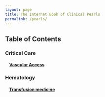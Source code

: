 ```yaml
---
layout: page
title: The Internet Book of Clinical Pearls
permalink: /pearls/
---
```


## Table of Contents  

### Critical Care
#### &nbsp;&nbsp;&nbsp;&nbsp;[Vascular Access](https://aaroncheng.me/pearls/vascular-access)

### Hematology
#### &nbsp;&nbsp;&nbsp;&nbsp;[Transfusion medicine](https://aaroncheng.me/pearls/transfusion-medicine)